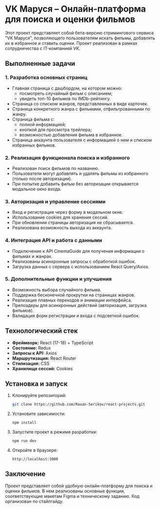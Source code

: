 # VK Маруся – Онлайн-платформа для поиска и оценки фильмов

Этот проект представляет собой бета-версию стримингового сервиса "VK Маруся", позволяющего пользователям искать фильмы, добавлять их в избранное и ставить оценки. Проект реализован в рамках сотрудничества с IT-компанией VK.

## Выполненные задачи

### 1. **Разработка основных страниц**
- Главная страница с дашбордом, на котором можно:
  - посмотреть случайный фильм с описанием;
  - увидеть топ-10 фильмов по IMDb-рейтингу.
- Страница со списком жанров, представленных в виде карточек.
- Страница конкретного жанра с фильмами, отфильтрованными по жанру.
- Страница фильма с:
  - полной информацией;
  - кнопкой для просмотра трейлера;
  - возможностью добавления фильма в избранное.
- Страница аккаунта пользователя с информацией о нем и списком избранных фильмов.

### 2. **Реализация функционала поиска и избранного**
- Реализован поиск фильмов по названию.
- Пользователи могут добавлять и удалять фильмы из избранного (только после авторизации).
- При попытке добавить фильм без авторизации открывается модальное окно входа.

### 3. **Авторизация и управление сессиями**
- Вход и регистрация через форму в модальном окне.
- Использование cookies для хранения сессий.
- При обновлении страницы авторизация не сбрасывается.
- Реализована возможность выхода из аккаунта.

### 4. **Интеграция API и работа с данными**
- Подключение к API CinemaGuide для получения информации о фильмах и жанрах.
- Реализованы асинхронные запросы с обработкой ошибок.
- Загрузка данных с сервера с использованием React Query/Axios.

### 5. **Дополнительные функции и улучшения**
- Возможность выбора случайного фильма.
- Поддержка бесконечной прокрутки на страницах жанров.
- Реализация плавных переходов и анимации интерфейса.
- Прелоадеры для асинхронных действий (авторизация, загрузка фильмов).
- Валидация форм регистрации и входа с подсветкой ошибок.

## Технологический стек
- **Фреймворк:** React (17-18) + TypeScript
- **Состояние:** Redux
- **Запросы к API:** Axios
- **Маршрутизация:** React Router
- **Стилизация:** CSS
- **Хранилище сессий:** Cookies

## Установка и запуск

1. Клонируйте репозиторий:
   ```sh
   git clone https://github.com/Rauan-Serikov/react-projects.git
   ```

2. Установите зависимости:
   ```sh
   npm install
   ```

3. Запустите проект в режиме разработки:
   ```sh
   npm run dev
   ```

4. Откройте в браузере:
   ```
   http://localhost:3000
   ```

## Заключение

Проект представляет собой удобную онлайн-платформу для поиска и оценки фильмов. В нем реализованы основные функции, соответствующие макетам Figma и техническому заданию. Код организован по стайлгайду.